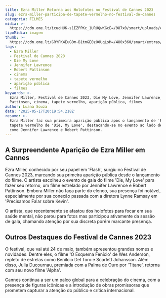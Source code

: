 ```yaml
---
title: Ezra Miller Retorna aos Holofotes no Festival de Cannes 2023
slug: ezra-miller-participa-de-tapete-vermelho-no-festival-de-cannes
categoria: FILMES
midia: >-
  https://cdn.ome.lt/icucHUK-s1EZPPKc_1URUQwKGcE=/987x0/smart/uploads/conteudo/fotos/flash2023_tNV8HpM.jpg
tipoMidia: imagem
thumb: >-
  https://cdn.ome.lt/GRYFK4EuG0m-B1tmGE0zO0UqLsM=/480x360/smart/extras/conteudos/flash2023_rwj4L6N.jpg
tags:
  - Ezra Miller
  - Festival de Cannes 2023
  - Die My Love
  - Jennifer Lawrence
  - Robert Pattinson
  - cinema
  - tapete vermelho
  - aparição pública
  - filmes
keywords: >-
  Ezra Miller, Festival de Cannes 2023, Die My Love, Jennifer Lawrence, Robert
  Pattinson, cinema, tapete vermelho, aparição pública, filmes
author: Luana Souza
data: '2025-05-17T20:19:54.218Z'
resumo: >-
  Ezra Miller faz sua primeira aparição pública após o lançamento de 'Flash' no
  tapete vermelho de 'Die, My Love', destacando-se no evento ao lado de estrelas
  como Jennifer Lawrence e Robert Pattinson.
---
```


## A Surpreendente Aparição de Ezra Miller em Cannes

<blockquote class="twitter-tweet"><a href="https://twitter.com/user/status/1923813717436740031"></a></blockquote>

Ezra Miller, conhecido por seu papel em 'Flash', surgiu no Festival de Cannes 2023, marcando sua primeira aparição pública desde o lançamento do filme. O artista escolheu o evento de gala do filme 'Die, My Love' para fazer seu retorno, um filme estrelado por Jennifer Lawrence e Robert Pattinson. Embora Miller não faça parte do elenco, sua presença foi notável, especialmente por sua conexão passada com a diretora Lynne Ramsay em 'Precisamos Falar sobre Kevin'.

O artista, que recentemente se afastou dos holofotes para focar em sua saúde mental, não parou para fotos mas participou ativamente da sessão de gala, chamando atenção por sua discreta porém marcante presença.

## Outros Destaques do Festival de Cannes 2023

O festival, que vai até 24 de maio, também apresentou grandes nomes e novidades. Dentre eles, o filme 'O Esquema Fenício' de Wes Anderson, repleto de estrelas como Benilcio Del Toro e Scarlett Johansson. Além disso, Julia Ducournau, premiada com a Palma de Ouro por 'Titane', retorna com seu novo filme 'Alpha'.

Cannes continua a ser um palco global para a celebração do cinema, com a presença de figuras icônicas e a introdução de obras promissoras que prometem capturar a atenção do público e crítica internacional.
